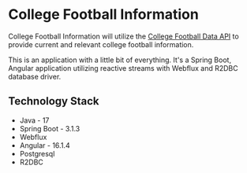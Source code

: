 # College Football Information

College Football Information will utilize the [College Football Data API](https://api.collegefootballdata.com/api/docs/?url=/api-docs.json#/)
to provide current and relevant college football information.

This is an application with a little bit of everything.  It's a Spring Boot, Angular application utilizing 
reactive streams with Webflux and R2DBC database driver.

## Technology Stack

- Java - 17
- Spring Boot - 3.1.3
- Webflux
- Angular - 16.1.4
- Postgresql
- R2DBC

